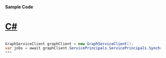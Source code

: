 #### Sample Code
# [C#](#tab/c-sharp)

```C#

GraphServiceClient graphClient = new GraphServiceClient();
var jobs = await graphClient.ServicePrincipals.ServicePrincipals.Synchronization.Jobs.Jobs.Request().GetAsync();
*** 

```